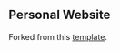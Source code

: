 Personal Website 
---
Forked from this [template](https://startbootstrap.com/template-overviews/resume/). 


